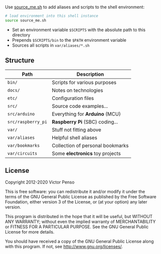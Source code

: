 Use [source_me.sh](source_me.sh) to add aliases and scripts to the shell 
environment:

```bash
# load environment into this shell instance
source source_me.sh
```

* Set an environment variable `$SCRIPTS` with the absolute path to this directory
* Prepends `$SCRIPTS/bin` to the `$PATH` environment variable
* Sources all scripts in `var/aliases/*.sh`

## Structure

Path                               | Description
-----------------------------------|-----------------------------------
`bin/`                             | Scripts for various purposes
`docs/`                            | Notes on technologies
`etc/`                             | Configuration files
`src/`                             | Source code examples...
`src/arduino`                      | Everything for **Arduino** (MCU)
`src/raspberry_pi`                 | **Raspberry Pi** (SBC) coding...
`var/`                             | Stuff not fitting above
`var/aliases`                      | Helpful shell aliases
`var/bookmarks`                    | Collection of personal bookmarks
`var/circuits`                     | Some **electronics** toy projects


## License

Copyright 2012-2020 Victor Penso

This is free software: you can redistribute it
and/or modify it under the terms of the GNU General Public
License as published by the Free Software Foundation,
either version 3 of the License, or (at your option) any
later version.

This program is distributed in the hope that it will be
useful, but WITHOUT ANY WARRANTY; without even the implied
warranty of MERCHANTABILITY or FITNESS FOR A PARTICULAR
PURPOSE. See the GNU General Public License for more details.

You should have received a copy of the GNU General Public
License along with this program. If not, see 
<http://www.gnu.org/licenses/>.
